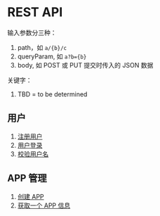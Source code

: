 # REST API

输入参数分三种：

1. path，如 `a/{b}/c`
2. queryParam, 如 `a?b={b}`
3. body, 如 POST 或 PUT 提交时传入的 JSON 数据

关键字：

1. TBD = to be determined

## 用户

1. [注册用户](./user/register.md)
2. [用户登录](./user/login.md)
3. [校验用户名](./user/check-username.md)

## APP 管理

1. [创建 APP](./app/create-a-app.md)
2. [获取一个 APP 信息](./app/get-a-app.md)